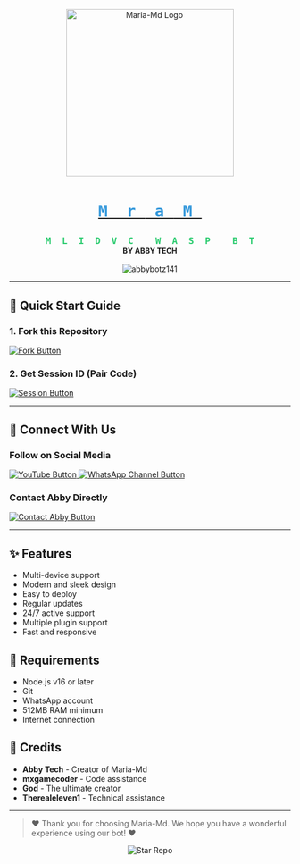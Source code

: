 <p align="center">
  <img src="https://files.catbox.moe/bt7a3x.jpeg" width="300" alt="Maria-Md Logo"/>
</p>

<h1 align="center">
  <a href="https://github.com/abbybotz141/maria-md">
    <span style="color: #3498db; font-family: monospace;">
      M
      <span style="display: inline-block; width: 0; overflow: hidden; transition: width 0.3s;">a</span>
      r
      <span style="display: inline-block; width: 0; overflow: hidden; transition: width 0.3s;">i</span>
      a
      <span style="display: inline-block; width: 0; overflow: hidden; transition: width 0.3s;">-</span>
      M
      <span style="display: inline-block; width: 0; overflow: hidden; transition: width 0.3s;">d</span>
    </span>
  </a>
</h1>

<h3 align="center">
  <span style="color: #2ecc71; font-family: monospace;">
    M
    <span style="display: inline-block; width: 0; overflow: hidden; transition: width 0.3s;">U</span>
    L
    <span style="display: inline-block; width: 0; overflow: hidden; transition: width 0.3s;">T</span>
    I
    <span style="display: inline-block; width: 0; overflow: hidden; transition: width 0.3s;">-</span>
    D
    <span style="display: inline-block; width: 0; overflow: hidden; transition: width 0.3s;">E</span>
    V
    <span style="display: inline-block; width: 0; overflow: hidden; transition: width 0.3s;">I</span>
    C
    <span style="display: inline-block; width: 0; overflow: hidden; transition: width 0.3s;">E</span>
    &nbsp;
    W
    <span style="display: inline-block; width: 0; overflow: hidden; transition: width 0.3s;">H</span>
    A
    <span style="display: inline-block; width: 0; overflow: hidden; transition: width 0.3s;">T</span>
    S
    <span style="display: inline-block; width: 0; overflow: hidden; transition: width 0.3s;">A</span>
    P
    <span style="display: inline-block; width: 0; overflow: hidden; transition: width 0.3s;">P</span>
    &nbsp;
    B
    <span style="display: inline-block; width: 0; overflow: hidden; transition: width 0.3s;">O</span>
    T
  </span>
  <br>
  <span style="font-size: 0.8em;">BY ABBY TECH</span>
</h3>

<p align="center">
  <img src="https://komarev.com/ghpvc/?username=abbybotz141&label=Profile%20views&color=0e75b6&style=flat" alt="abbybotz141" /> 
</p>

---

## 🚀 Quick Start Guide

### 1. Fork this Repository
<a href="https://github.com/abbybotz141/maria-md/fork">
  <img src="https://img.shields.io/badge/FORK_MARIA--MD_REPOSITORY-%231DA1F2?style=for-the-badge&logo=github&logoColor=white" alt="Fork Button"/>
</a>

### 2. Get Session ID (Pair Code)
<a href="https://maria-session-bhmh.onrender.com">
  <img src="https://img.shields.io/badge/CLICK_HERE_TO_GET_SESSION_ID-%23FF5722?style=for-the-badge&logo=node.js&logoColor=white" alt="Session Button"/>
</a>

---

## 📱 Connect With Us

### Follow on Social Media
<a href="https://youtube.com/abbybots141">
  <img src="https://img.shields.io/badge/YOUTUBE-%23FF0000?style=for-the-badge&logo=youtube&logoColor=white" alt="YouTube Button"/>
</a>

<a href="https://whatsapp.com/channel/0029VahOucpCcW4s1Zk3O61A">
  <img src="https://img.shields.io/badge/WHATSAPP_CHANNEL-%25D366?style=for-the-badge&logo=whatsapp&logoColor=white" alt="WhatsApp Channel Button"/>
</a>

### Contact Abby Directly
<a href="https://wa.me/2347032411938">
  <img src="https://img.shields.io/badge/CONTACT_ABBY_ON_WHATSAPP-%25D366?style=for-the-badge&logo=whatsapp&logoColor=white" alt="Contact Abby Button"/>
</a>

---

## ✨ Features
- Multi-device support
- Modern and sleek design
- Easy to deploy
- Regular updates
- 24/7 active support
- Multiple plugin support
- Fast and responsive

## 📌 Requirements
- Node.js v16 or later
- Git
- WhatsApp account
- 512MB RAM minimum
- Internet connection

## 🙏 Credits
- **Abby Tech** - Creator of Maria-Md
- **mxgamecoder** - Code assistance
- **God** - The ultimate creator
- **Therealeleven1** - Technical assistance

---

> ❤️ Thank you for choosing Maria-Md. We hope you have a wonderful experience using our bot! ❤️

<p align="center">
  <img src="https://img.shields.io/badge/STAR_⭐_THIS_REPO_IF_YOU_❤️_IT-%23FFD700?style=for-the-badge" alt="Star Repo"/>
</p>
